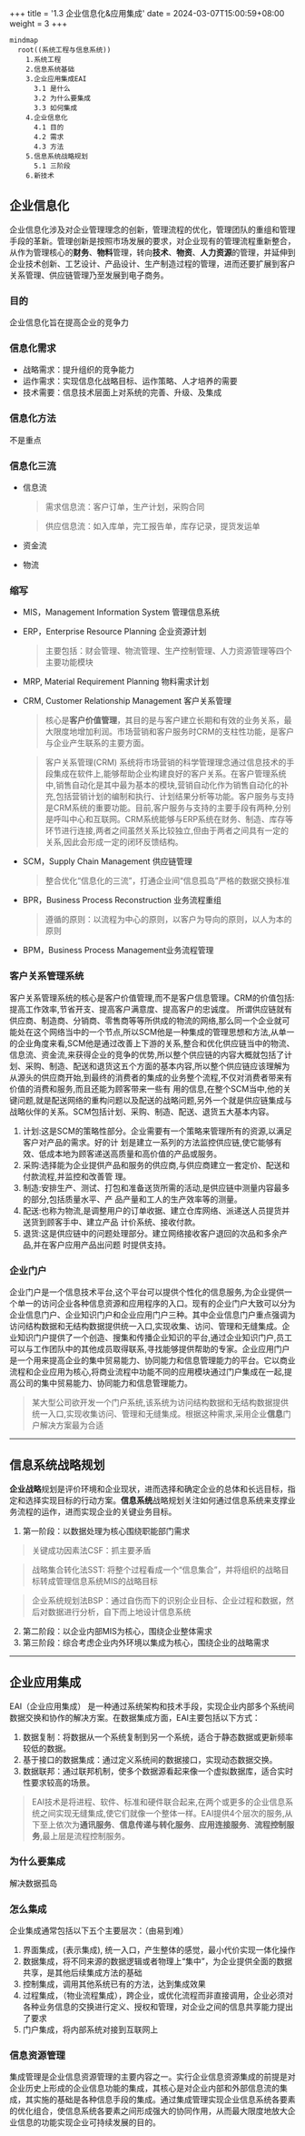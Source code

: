 +++
title = '1.3 企业信息化&应用集成'
date = 2024-03-07T15:00:59+08:00
weight = 3
+++

```mermaid
mindmap
  root((系统工程与信息系统))
    1.系统工程
    2.信息系统基础
    3.企业应用集成EAI
      3.1 是什么
      3.2 为什么要集成
      3.3 如何集成
    4.企业信息化
      4.1 目的
      4.2 需求
      4.3 方法
    5.信息系统战略规划
      5.1 三阶段
    6.新技术
```

## 企业信息化
企业信息化涉及对企业管理理念的创新，管理流程的优化，管理团队的重组和管理手段的革新。管理创新是按照市场发展的要求，对企业现有的管理流程重新整合，从作为管理核心的**财务**、**物料**管理，转向**技术**、**物资**、**人力资源**的管理，并延伸到企业技术创新、工艺设计、产品设计、生产制造过程的管理，进而还要扩展到客户关系管理、供应链管理乃至发展到电子商务。

### 目的
企业信息化旨在提高企业的竞争力

### 信息化需求
- 战略需求：提升组织的竞争能力
- 运作需求：实现信息化战略目标、运作策略、人才培养的需要
- 技术需要：信息技术层面上对系统的完善、升级、及集成

### 信息化方法
不是重点

### 信息化三流
- 信息流
  > 需求信息流：客户订单，生产计划，采购合同

  > 供应信息流：如入库单，完工报告单，库存记录，提货发运单
- 资金流
- 物流


### 缩写
- MIS，Management Information System 管理信息系统
- ERP，Enterprise Resource Planning 企业资源计划
  > 主要包括：财会管理、物流管理、生产控制管理、人力资源管理等四个主要功能模块
- MRP, Material Requirement Planning 物料需求计划
- CRM, Customer Relationship Management 客户关系管理
  > 核心是**客户价值管理**，其目的是与客户建立长期和有效的业务关系，最大限度地增加利润。市场营销和客户服务时CRM的支柱性功能，是客户与企业产生联系的主要方面。
  
  > 客户关系管理(CRM) 系统将市场营销的科学管理理念通过信息技术的手段集成在软件上,能够帮助企业构建良好的客户关系。在客户管理系统中,销售自动化是其中最为基本的模块,营销自动化作为销售自动化的补充,包括营销计划的编制和执行、计划结果分析等功能。客户服务与支持是CRM系统的重要功能。目前,客户服务与支持的主要手段有两种,分别是呼叫中心和互联网。CRM系统能够与ERP系统在财务、制造、库存等环节进行连接,两者之间虽然关系比较独立,但由于两者之间具有一定的关系,因此会形成一定的闭环反馈结构。
- SCM，Supply Chain Management 供应链管理
  > 整合优化“信息化的三流”，打通企业间“信息孤岛”严格的数据交换标准
- BPR，Business Process Reconstruction 业务流程重组
  > 遵循的原则：以流程为中心的原则，以客户为导向的原则，以人为本的原则
- BPM，Business Process Management业务流程管理


### 客户关系管理系统
客户关系管理系统的核心是客户价值管理,而不是客户信息管理。CRM的价值包括:提高工作效率,节省开支、提高客户满意度、提高客户的忠诚度。
所谓供应链就有供应商、制造商、分销商、零售商等等所供成的物流的网络,那么同一个企业就可能处在这个网络当中的一个节点,所以SCM他是一种集成的管理思想和方法,从单一的企业角度来看,SCM他是通过改善上下游的关系,整合和优化供应链当中的物流、信息流、资金流,来获得企业的竞争的优势,所以整个供应链的内容大概就包括了计划、采购、制造、配送和退货这五个方面的基本内容,所以整个供应链应该理解为从源头的供应商开始,到最终的消费者的集成的业务整个流程,不仅对消费者带来有价值的消费和服务,而且还能为顾客带来一些有
用的信息,在整个SCM当中,他的关键问题,就是配送网络的重构问题以及配送的战略问题,另外一个就是供应链集成与战略伙伴的关系。SCM包括计划、采购、制造、配送、退货五大基本内容。
1. 计划:这是SCM的策略性部分。企业需要有一个策略来管理所有的资源,以满足客户对产品的需求。好的计
划是建立一系列的方法监控供应链,使它能够有效、低成本地为顾客递送高质量和高价值的产品或服务。
2. 采购:选择能为企业提供产品和服务的供应商,与供应商建立一套定价、配送和付款流程,并监控和改善管
理。
3. 制造:安排生产、测试、打包和准备送货所需的活动,是供应链中测量内容最多的部分,包括质量水平、产
品产量和工人的生产效率等的测量。
4. 配送:也称为物流,是调整用户的订单收据、建立仓库网络、派递送人员提货并送货到顾客手中、建立产品
计价系统、接收付款。
5. 退货:这是供应链中的问题处理部分。建立网络接收客户退回的次品和多余产品,并在客户应用产品出问题
时提供支持。


### 企业门户
企业门户是一个信息技术平台,这个平台可以提供个性化的信息服务,为企业提供一个单一的访问企业各种信息资源和应用程序的入口。现有的企业门户大致可以分为企业信息门户、企业知识门户和企业应用门户三种。其中企业信息门户重点强调为访问结构数据和无结构数据提供统一入口,实现收集、访问、管理和无缝集成。企业知识门户提供了一个创造、搜集和传播企业知识的平台,通过企业知识门户,员工可以与工作团队中的其他成员取得联系,寻找能够提供帮助的专家。企业应用门户是一个用来提高企业的集中贸易能力、协同能力和信息管理能力的平台。它以商业流程和企业应用为核心,将商业流程中功能不同的应用模块通过门户集成在一起,提高公司的集中贸易能力、协同能力和信息管理能力。

> 某大型公司欲开发一个门户系统,该系统为访问结构数据和无结构数据提供统一入口,实现收集访问、管理和无缝集成。根据这种需求,采用企业**信息**门户解决方案最为合适



---

## 信息系统战略规划
**企业战略**规划是评价环境和企业现状，进而选择和确定企业的总体和长远目标，指定和选择实现目标的行动方案。**信息系统**战略规划关注如何通过信息系统来支撑业务流程的运作，进而实现企业的关键业务目标。

1. 第一阶段：以数据处理为核心围绕职能部门需求
  > 关键成功因素法CSF：抓主要矛盾

  > 战略集合转化法SST: 将整个过程看成一个“信息集合”，并将组织的战略目标转成管理信息系统MIS的战略目标
  
  > 企业系统规划法BSP：通过自伤而下的识别企业目标、企业过程和数据，然后对数据进行分析，自下而上地设计信息系统
2. 第二阶段：以企业内部MIS为核心，围绕企业整体需求
3. 第三阶段：综合考虑企业内外环境以集成为核心，围绕企业的战略需求

---

## 企业应用集成
EAI（企业应用集成） 是一种通过系统架构和技术手段，实现企业内部多个系统间数据交换和协作的解决方案。在数据集成方面，EAI主要包括以下方式：
1. 数据复制：将数据从一个系统复制到另一个系统，适合于静态数据或更新频率较低的数据。
2. 基于接口的数据集成：通过定义系统间的数据接口，实现动态数据交换。
3. 数据联邦：通过联邦机制，使多个数据源看起来像一个虚拟数据库，适合实时性要求较高的场景。

> EAI技术是将进程、软件、标准和硬件联合起来,在两个或更多的企业信息系统之间实现无缝集成,使它们就像一个整体一样。EAI提供4个层次的服务,从下至上依次为**通讯服务**、**信息传递与转化服务**、**应用连接服务**、**流程控制服务**,最上层是流程控制服务。

### 为什么要集成
解决数据孤岛


### 怎么集成
企业集成通常包括以下五个主要层次：（由易到难）
1. 界面集成，(表示集成), 统一入口，产生整体的感觉，最小代价实现一体化操作
2. 数据集成，将不同来源的数据逻辑或者物理上“集中”，为企业提供全面的数据共享，是其他后续集成方法的基础
3. 控制集成，调用其他系统已有的方法，达到集成效果
4. 过程集成，（物业流程集成），跨企业，或优化流程而非直接调用，企业必须对各种业务信息的交换进行定义、授权和管理，对企业之间的信息共享能力提出了要求
5. 门户集成，将内部系统对接到互联网上
<!-- 企业集成通常包括以下四个主要层次：
1. 数据集成：最底层，解决数据的共享和统一问题。通过数据抽取、清洗、转换等方法实现数据资源的集中化或分布式管理。
2. 会聚集成：通过整合不同的系统或模块，使它们能够协同工作。解决的是“如何整合系统资源”的问题，开始涉及逻辑和服务的整合。
3. 服务集成：通过服务的调用和组合，支持跨系统的业务流程。引入了SOA（面向服务的架构）和ESB（企业服务总线）等技术，关注服务的发布、发现和调用。
4. 应用集成：最高层次，通过整合业务应用，实现跨系统、跨部门的业务流程联动。关注整体的业务优化和用户体验。 -->




### 信息资源管理
集成管理是企业信息资源管理的主要内容之一。实行企业信息资源集成的前提是对企业历史上形成的企业信息功能的集成，其核心是对企业内部和外部信息流的集成，其实施的基础是各种信息手段的集成。通过集成管理实现企业信息系统各要素的优化组合，使信息系统各要素之间形成强大的协同作用，从而最大限度地放大企业信息的功能实现企业可持续发展的目的。